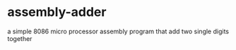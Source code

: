 # assembly-adder
a simple 8086 micro processor assembly program that  add two single digits together
